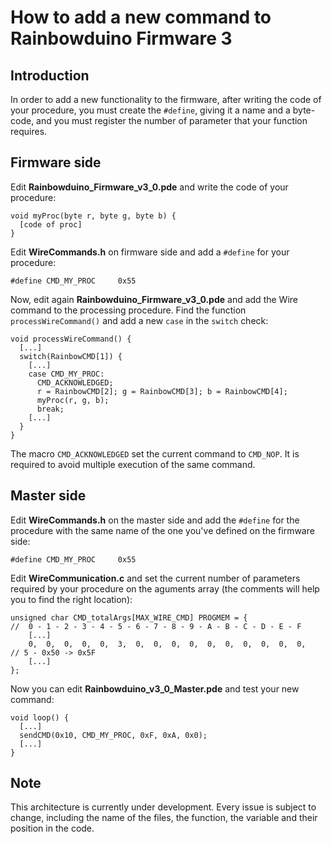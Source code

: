 # How to add a new command to Rainbowduino Firmware 3 #

## Introduction ##

In order to add a new functionality to the firmware, after writing the code of your procedure, you must create the `#define`, giving it a name and a byte-code, and you must register the number of parameter that your function requires.


## Firmware side ##

Edit **Rainbowduino\_Firmware\_v3\_0.pde** and write the code of your procedure:
```
void myProc(byte r, byte g, byte b) {
  [code of proc]
}
```

Edit **WireCommands.h** on firmware side and add a `#define` for your procedure:
```
#define CMD_MY_PROC     0x55
```

Now, edit again **Rainbowduino\_Firmware\_v3\_0.pde** and add the Wire command to the processing procedure. Find the function `processWireCommand()` and add a new `case` in the `switch` check:
```
void processWireCommand() {
  [...]
  switch(RainbowCMD[1]) {
    [...]
    case CMD_MY_PROC:
      CMD_ACKNOWLEDGED;
      r = RainbowCMD[2]; g = RainbowCMD[3]; b = RainbowCMD[4];
      myProc(r, g, b);
      break;
    [...]
  }
}
```

The macro `CMD_ACKNOWLEDGED` set the current command to `CMD_NOP`. It is required to avoid multiple execution of the same command.


## Master side ##

Edit **WireCommands.h** on the master side and add the `#define` for the procedure with the same name of the one you've defined on the firmware side:
```
#define CMD_MY_PROC     0x55
```

Edit **WireCommunication.c** and set the current number of parameters required by your procedure on the aguments array (the comments will help you to find the right location):
```
unsigned char CMD_totalArgs[MAX_WIRE_CMD] PROGMEM = {
//  0 - 1 - 2 - 3 - 4 - 5 - 6 - 7 - 8 - 9 - A - B - C - D - E - F 
    [...]
    0,  0,  0,  0,  0,  3,  0,  0,  0,  0,  0,  0,  0,  0,  0,  0,    // 5 - 0x50 -> 0x5F
    [...]
};
```

Now you can edit **Rainbowduino\_v3\_0\_Master.pde** and test your new command:
```
void loop() {
  [...]
  sendCMD(0x10, CMD_MY_PROC, 0xF, 0xA, 0x0);
  [...]
}
```


## Note ##

This architecture is currently under development.
Every issue is subject to change, including the name of the files, the function, the variable and their position in the code.